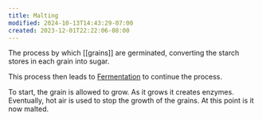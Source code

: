 ```yaml
---
title: Malting
modified: 2024-10-13T14:43:29-07:00
created: 2023-12-01T22:22:06-08:00
---
```

The process by which [[grains]] are germinated, converting the starch stores in each grain into sugar.

This process then leads to [Fermentation](Areas/bartending/Spirits/Fermentation.md) to continue the process.

To start, the grain is allowed to grow. As it grows it creates enzymes. 
Eventually, hot air is used to stop the growth of the grains. 
At this point is it now malted. 